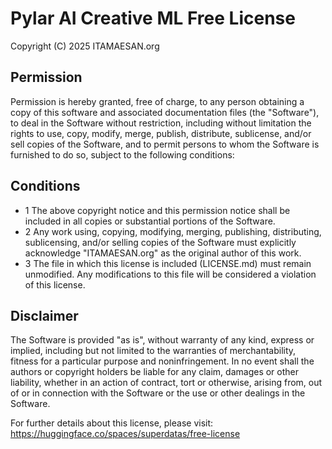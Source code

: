 # Pylar AI Creative ML Free License

Copyright (C) 2025 ITAMAESAN.org

## Permission

Permission is hereby granted, free of charge, to any person obtaining a copy of this software and associated documentation files (the "Software"), to deal in the Software without restriction, including without limitation the rights to use, copy, modify, merge, publish, distribute, sublicense, and/or sell copies of the Software, and to permit persons to whom the Software is furnished to do so, subject to the following conditions:

## Conditions

- 1 The above copyright notice and this permission notice shall be included in all copies or substantial portions of the Software.
- 2 Any work using, copying, modifying, merging, publishing, distributing, sublicensing, and/or selling copies of the Software must explicitly acknowledge "ITAMAESAN.org" as the original author of this work.
- 3 The file in which this license is included (LICENSE.md) must remain unmodified. Any modifications to this file will be considered a violation of this license.

## Disclaimer

The Software is provided "as is", without warranty of any kind, express or implied, including but not limited to the warranties of merchantability, fitness for a particular purpose and noninfringement. In no event shall the authors or copyright holders be liable for any claim, damages or other liability, whether in an action of contract, tort or otherwise, arising from, out of or in connection with the Software or the use or other dealings in the Software.

For further details about this license, please visit: https://huggingface.co/spaces/superdatas/free-license